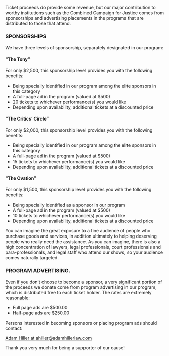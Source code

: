 Ticket proceeds do provide some revenue, but our major contribution to worthy institutions such as the Combined Campaign for Justice comes from sponsorships and advertising placements in the programs that are distributed to those that attend.

### SPONSORSHIPS

We have three levels of sponsorship, separately designated in our program:

#### “The Tony”

For only $2,500, this sponsorship level provides you with the following benefits:

* Being specially identified in our program among the elite sponsors in this category
* A full-page ad in the program (valued at $500)
* 20 tickets to whichever performance(s) you would like
* Depending upon availability, additional tickets at a discounted price

#### “The Critics’ Circle”

For only $2,000, this sponsorship level provides you with the following benefits:

* Being specially identified in our program among the elite sponsors in this category
* A full-page ad in the program (valued at $500)
* 15 tickets to whichever performance(s) you would like
* Depending upon availability, additional tickets at a discounted price

#### “The Ovation”

For only $1,500, this sponsorship level provides you with the following benefits:

* Being specially identified as a sponsor in our program
* A full-page ad in the program (valued at $500)
* 10 tickets to whichever performance(s) you would like
* Depending upon availability, additional tickets at a discounted price

You can imagine the great exposure to a fine audience of people who purchase goods and services, in addition ultimately to helping deserving people who really need the assistance. As you can imagine, there is also a high concentration of lawyers, legal professionals, court professionals and para-professionals, and legal staff who attend our shows, so your audience comes naturally targeted.

### PROGRAM ADVERTISING.

Even if you don’t choose to become a sponsor, a very significant portion of the proceeds we donate come from program advertising in our program, which is distributed free to each ticket holder. The rates are extremely reasonable:

* Full page ads are $500.00
* Half-page ads are $250.00

Persons interested in becoming sponsors or placing program ads should contact:

[Adam Hiller at ahiller@adamhillerlaw.com](mailto:ahiller@adamhillerlaw.com)

Thank you very much for being a supporter of our cause! 
